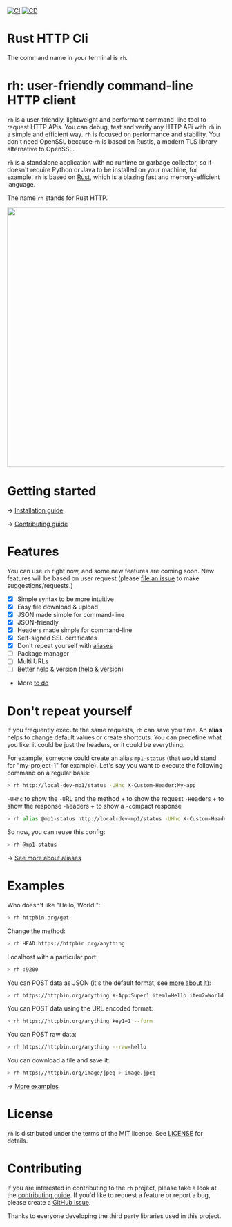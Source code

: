 [![CI](https://github.com/twigly/rh/actions/workflows/ci.yml/badge.svg)](https://github.com/twigly/rh/actions/workflows/ci.yml)
[![CD](https://github.com/twigly/rh/actions/workflows/cd.yml/badge.svg)](https://github.com/twigly/rh/actions/workflows/cd.yml)

# Rust HTTP Cli

The command name in your terminal is ```rh```.

# rh: user-friendly command-line HTTP client

```rh``` is a user-friendly, lightweight and performant command-line tool to request HTTP APis. You can debug, test and verify any HTTP APi with ```rh``` in a simple and efficient way. ```rh``` is focused on performance and stability. You don't need OpenSSL because ```rh``` is based on Rustls, a modern TLS library alternative to OpenSSL.

```rh``` is a standalone application with no runtime or garbage collector, so it doesn't require Python or Java to be installed on your machine, for example. ```rh``` is based on [Rust,](https://www.rust-lang.org) which is a blazing fast and memory-efficient language.

The name ```rh``` stands for Rust HTTP.

<img width="600" src="doc/rh-screencast.svg">

# Getting started

→ [Installation guide](doc/install.md)

→ [Contributing guide](doc/contributing.md)

# Features

You can use ```rh``` right now, and some new features are coming soon. New features will be based on user request (please [file an issue](https://github.com/twigly/rh/issues) to make suggestions/requests.)

- [X] Simple syntax to be more intuitive
- [X] Easy file download & upload
- [X] JSON made simple for command-line
- [X] JSON-friendly
- [X] Headers made simple for command-line
- [X] Self-signed SSL certificates
- [X] Don't repeat yourself with [aliases](doc/alias.md)
- [ ] Package manager
- [ ] Multi URLs
- [ ] Better help & version ([help & version](doc/help-and-version.md))
- More [to do](doc/todo.md)


# Don't repeat yourself

If you frequently execute the same requests, ```rh``` can save you time. An **alias** helps to change default values or create shortcuts. You can predefine what you like: it could be just the headers, or it could be everything.

For example, someone could create an alias ```mp1-status``` (that would stand for "my-project-1" for example). Let's say you want to execute the following command on a regular basis:

```bash
> rh http://local-dev-mp1/status -UHhc X-Custom-Header:My-app
```

```-UHhc``` to show the ```-U```RL and the method + to show the request ```-H```eaders + to show the response ```-h```eaders + to show a ```-c```ompact response

```bash
> rh alias @mp1-status http://local-dev-mp1/status -UHhc X-Custom-Header:My-app
```

So now, you can reuse this config:

```bash
> rh @mp1-status
```

→ [See more about aliases](doc/alias.md)

# Examples

Who doesn't like "Hello, World!":

```bash
> rh httpbin.org/get
```

Change the method:

```bash
> rh HEAD https://httpbin.org/anything
```

Localhost with a particular port:

```bash
> rh :9200
```

You can POST data as JSON (it's the default format, see [more about it](doc/json.md)):

```bash
> rh https://httpbin.org/anything X-App:Super1 item1=Hello item2=World
```

You can POST data using the URL encoded format:

```bash
> rh https://httpbin.org/anything key1=1 --form
```

You can POST raw data:

```bash
> rh https://httpbin.org/anything --raw=hello
```

You can download a file and save it:

```bash
> rh https://httpbin.org/image/jpeg > image.jpeg
```

→ [More examples](doc/examples.md)

# License

```rh``` is distributed under the terms of the MIT license. See [LICENSE](/LICENSE) for details.

# Contributing

If you are interested in contributing to the ```rh``` project, please take a look at the [contributing guide](doc/contributing.md). If you'd like to request a feature or report a bug, please create a [GitHub issue](https://github.com/twigly/rh/issues).

Thanks to everyone developing the third party libraries used in this project.
